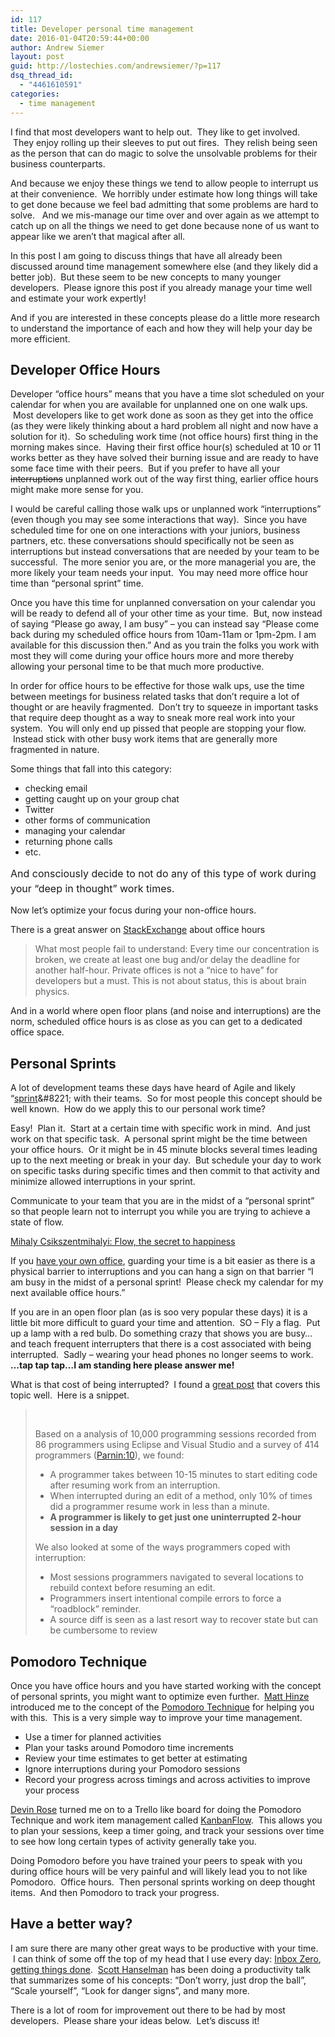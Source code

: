 ```yaml
---
id: 117
title: Developer personal time management
date: 2016-01-04T20:59:44+00:00
author: Andrew Siemer
layout: post
guid: http://lostechies.com/andrewsiemer/?p=117
dsq_thread_id:
  - "4461610591"
categories:
  - time management
---
```

I find that most developers want to help out.  They like to get involved.  They enjoy rolling up their sleeves to put out fires.  They relish being seen as the person that can do magic to solve the unsolvable problems for their business counterparts.

And because we enjoy these things we tend to allow people to interrupt us at their convenience.  We horribly under estimate how long things will take to get done because we feel bad admitting that some problems are hard to solve.   And we mis-manage our time over and over again as we attempt to catch up on all the things we need to get done because none of us want to appear like we aren&#8217;t that magical after all.

In this post I am going to discuss things that have all already been discussed around time management somewhere else (and they likely did a better job).  But these seem to be new concepts to many younger developers.  Please ignore this post if you already manage your time well and estimate your work expertly!

And if you are interested in these concepts please do a little more research to understand the importance of each and how they will help your day be more efficient.

## Developer Office Hours

Developer &#8220;office hours&#8221; means that you have a time slot scheduled on your calendar for when you are available for unplanned one on one walk ups.  Most developers like to get work done as soon as they get into the office (as they were likely thinking about a hard problem all night and now have a solution for it).  So scheduling work time (not office hours) first thing in the morning makes since.  Having their first office hour(s) scheduled at 10 or 11 works better as they have solved their burning issue and are ready to have some face time with their peers.  But if you prefer to have all your <del>interruptions</del> unplanned work out of the way first thing, earlier office hours might make more sense for you.

I would be careful calling those walk ups or unplanned work &#8220;interruptions&#8221; (even though you may see some interactions that way).  Since you have scheduled time for one on one interactions with your juniors, business partners, etc. these conversations should specifically not be seen as interruptions but instead conversations that are needed by your team to be successful.  The more senior you are, or the more managerial you are, the more likely your team needs your input.  You may need more office hour time than &#8220;personal sprint&#8221; time.

Once you have this time for unplanned conversation on your calendar you will be ready to defend all of your other time as your time.  But, now instead of saying &#8220;Please go away, I am busy&#8221; &#8211; you can instead say &#8220;Please come back during my scheduled office hours from 10am-11am or 1pm-2pm. I am available for this discussion then.&#8221; And as you train the folks you work with most they will come during your office hours more and more thereby allowing your personal time to be that much more productive.

In order for office hours to be effective for those walk ups, use the time between meetings for business related tasks that don&#8217;t require a lot of thought or are heavily fragmented.  Don&#8217;t try to squeeze in important tasks that require deep thought as a way to sneak more real work into your system.  You will only end up pissed that people are stopping your flow.  Instead stick with other busy work items that are generally more fragmented in nature.

Some things that fall into this category:

  * checking email
  * getting caught up on your group chat
  * Twitter
  * other forms of communication
  * managing your calendar
  * returning phone calls
  * etc.

<div>
  <span style="font-size: 16px; line-height: 24px;">And consciously decide to not do any of this type of work during your &#8220;deep in thought&#8221; work times.</span>
</div>

Now let&#8217;s optimize your focus during your non-office hours.

There is a great answer on [StackExchange](http://programmers.stackexchange.com/a/8203) about office hours

> What most people fail to understand: Every time our concentration is broken, we create at least one bug and/or delay the deadline for another half-hour. Private offices is not a &#8220;nice to have&#8221; for developers but a must. This is not about status, this is about brain physics.

And in a world where open floor plans (and noise and interruptions) are the norm, scheduled office hours is as close as you can get to a dedicated office space.

## Personal Sprints

A lot of development teams these days have heard of Agile and likely &#8220;[sprint](https://en.wikipedia.org/wiki/Scrum_(software_development)#Workflow)&#8221; with their teams.  So for most people this concept should be well known.  How do we apply this to our personal work time?

Easy!  Plan it.  Start at a certain time with specific work in mind.  And just work on that specific task.  A personal sprint might be the time between your office hours.  Or it might be in 45 minute blocks several times leading up to the next meeting or break in your day.  But schedule your day to work on specific tasks during specific times and then commit to that activity and minimize allowed interruptions in your sprint.

Communicate to your team that you are in the midst of a &#8220;personal sprint&#8221; so that people learn not to interrupt you while you are trying to achieve a state of flow.

[Mihaly Csikszentmihalyi: Flow, the secret to happiness](https://www.youtube.com/watch?v=fXIeFJCqsPs)



If you [have your own office](http://www.joelonsoftware.com/articles/FieldGuidetoDevelopers.html), guarding your time is a bit easier as there is a physical barrier to interruptions and you can hang a sign on that barrier &#8220;I am busy in the midst of a personal sprint!  Please check my calendar for my next available office hours.&#8221;

If you are in an open floor plan (as is soo very popular these days) it is a little bit more difficult to guard your time and attention.  SO &#8211; Fly a flag.  Put up a lamp with a red bulb. Do something crazy that shows you are busy&#8230;and teach frequent interrupters that there is a cost associated with being interrupted.  Sadly &#8211; wearing your head phones no longer seems to work.   **&#8230;tap tap tap&#8230;I am standing here please answer me!**

What is that cost of being interrupted?  I found a [great post](http://blog.ninlabs.com/2013/01/programmer-interrupted/) that covers this topic well.  Here is a snippet.

> &nbsp;
> 
> Based on a analysis of 10,000 programming sessions recorded from 86 programmers using Eclipse and Visual Studio and a survey of 414 programmers ([Parnin:10](http://www.cc.gatech.edu/~vector/papers/sqj.pdf)), we found:
> 
>   * A programmer takes between 10-15 minutes to start editing code after resuming work from an interruption.
>   * When interrupted during an edit of a method, only 10% of times did a programmer resume work in less than a minute.
>   * **A programmer is likely to get just one uninterrupted 2-hour session in a day**
> 
> We also looked at some of the ways programmers coped with interruption:
> 
>   * Most sessions programmers navigated to several locations to rebuild context before resuming an edit.
>   * Programmers insert intentional compile errors to force a “roadblock” reminder.
>   * A source diff is seen as a last resort way to recover state but can be cumbersome to review

## Pomodoro Technique

Once you have office hours and you have started working with the concept of personal sprints, you might want to optimize even further.  [Matt Hinze](https://twitter.com/mhinze) introduced me to the concept of the [Pomodoro Technique](http://pomodorotechnique.com/) for helping you with this.  This is a very simple way to improve your time management.

  * Use a timer for planned activities
  * Plan your tasks around Pomodoro time increments
  * Review your time estimates to get better at estimating
  * Ignore interruptions during your Pomodoro sessions
  * Record your progress across timings and across activities to improve your process

[Devin Rose](https://twitter.com/techdevman) turned me on to a Trello like board for doing the Pomodoro Technique and work item management called [KanbanFlow](https://kanbanflow.com/pomodoro-technique).  This allows you to plan your sessions, keep a timer going, and track your sessions over time to see how long certain types of activity generally take you.

Doing Pomodoro before you have trained your peers to speak with you during office hours will be very painful and will likely lead you to not like Pomodoro.  Office hours.  Then personal sprints working on deep thought items.  And then Pomodoro to track your progress.

## Have a better way?

I am sure there are many other great ways to be productive with your time.  I can think of some off the top of my head that I use every day: [Inbox Zero](http://www.developerspringboard.com/master-your-success/tame-your-email-distraction-with-inbox-zero/), [getting things done](http://www.developerspringboard.com/master-your-success/getting-things-done-workflow/).  [Scott Hanselman](http://www.hanselman.com/blog/ScottHanselmansCompleteListOfProductivityTips.aspx) has been doing a productivity talk that summarizes some of his concepts: &#8220;Don&#8217;t worry, just drop the ball&#8221;, &#8220;Scale yourself&#8221;, &#8220;Look for danger signs&#8221;, and many more.

There is a lot of room for improvement out there to be had by most developers.  Please share your ideas below.  Let&#8217;s discuss it!
